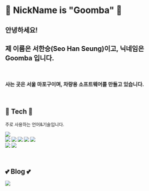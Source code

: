 <!--### Hi there 👋

**goomba25/goomba25** is a ✨ _special_ ✨ repository because its `README.md` (this file) appears on your GitHub profile.

Here are some ideas to get you started:

- 🔭 I’m currently working on ...
- 🌱 I’m currently learning ...
- 👯 I’m looking to collaborate on ...
- 🤔 I’m looking for help with ...
- 💬 Ask me about ...
- 📫 How to reach me: ...
- 😄 Pronouns: ...
- ⚡ Fun fact: ...
-->

<h1> 	
&#127812; NickName is "Goomba" &#127812;
</h1>

## 안녕하세요!   
## 제 이름은 서한승(Seo Han Seung)이고, 닉네임은 Goomba 입니다.

<br/>

### 사는 곳은 서울 마포구이며, 차량용 소프트웨어를 만들고 있습니다.

<br/>

<h2> &#127775; Tech &#127775; </h3>

주로 사용하는 언어&기술입니다.

<img src="https://img.shields.io/badge/Ubuntu-E95420?style=flat-square&logo=Ubuntu&logoColor=white"/></a>
</br>
<img src="https://img.shields.io/badge/C-A8B9CC?style=flat-square&logo=C&logoColor=white"/></a>
<img src="https://img.shields.io/badge/C++-00599C?style=flat-square&logo=C%2B%2B&logoColor=white"/></a>
<img src="https://img.shields.io/badge/Qt-41CD52?style=flat-square&logo=Qt&logoColor=white"/></a>
<img src="https://img.shields.io/badge/Kotlin-0095D5?style=flat-square&logo=Kotlin&logoColor=white"/></a>
<img src="https://img.shields.io/badge/Java-007396?style=flat-square&logo=Java&logoColor=white"/></a>
</br>
<img src="https://img.shields.io/badge/Python-3776AB?style=flat-square&logo=Python&logoColor=white"/></a>
<img src="https://img.shields.io/badge/Vue.js-4FC08D?style=flat-square&logo=Vue.js&logoColor=white"/></a>

</br>

<h2> &#128149; Blog &#128149; </h2>

<p>
<a href="https://goomba25.github.io/"><img src="https://img.shields.io/badge/Github%20Blog-181717?style=flat-square&logo=GitHub&logoColor=white&link=https://goomba25.github.io"/></a>&nbsp
</p>